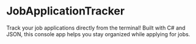 # JobApplicationTracker
Track your job applications directly from the terminal! Built with C# and JSON, this console app helps you stay organized while applying for jobs.

